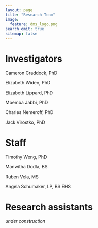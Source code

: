 ```yaml
---
layout: page
title: "Research Team"
image: 
  feature: dms_logo.png
search_omit: true
sitemap: false
---
```


# Investigators
Cameron Craddock, PhD

Elizabeth Widen, PhD

Elizabeth Lippard, PhD

Mbemba Jabbi, PhD

Charles Nemeroff, PhD

Jack Virostko, PhD


# Staff
Timothy Weng, PhD

Manwitha Dodla, BS

Ruben Vela, MS

Angela Schumaker, LP, BS EHS

# Research assistants
*under construction*
